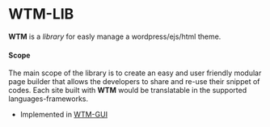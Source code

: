 # WTM-LIB
**WTM** is a _library_ for easly manage a wordpress/ejs/html theme.

#### Scope

The main scope of the library is to create an easy and user friendly modular page builder that allows the developers to share and re-use their snippet of codes. Each site built with **WTM** would be translatable in the supported languages-frameworks.

- Implemented in [WTM-GUI](https://github.com/Linch1/WTM-GUI)
